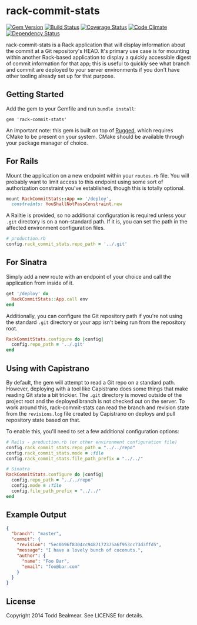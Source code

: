 rack-commit-stats
===========
[![Gem Version](https://badge.fury.io/rb/rack-commit-stats.svg)](http://badge.fury.io/rb/rack-commit-stats)
[![Build Status](https://travis-ci.org/todd/rack-commit-stats.svg?branch=master)](https://travis-ci.org/todd/rack-commit-stats)
[![Coverage Status](https://coveralls.io/repos/todd/rack-commit-stats/badge.png?branch=master)](https://coveralls.io/r/todd/rack-commit-stats?branch=master)
[![Code Climate](https://codeclimate.com/github/todd/rack-commit-stats/badges/gpa.svg)](https://codeclimate.com/github/todd/rack-commit-stats)
[![Dependency Status](https://gemnasium.com/todd/rack-commit-stats.svg)](https://gemnasium.com/todd/rack-commit-stats)

rack-commit-stats is a Rack application that will display information about the
commit at a Git repository's HEAD. It's primary use case is for mounting within
another Rack-based application to display a quickly accessible digest of commit
information for that app; this is useful to quickly see what branch and commit
are deployed to your server environments if you don't have other tooling already
set up for that purpose.

## Getting Started
Add the gem to your Gemfile and run `bundle install`:
```
gem 'rack-commit-stats'
```
An important note: this gem is built on top of
[Rugged](https://github.com/libgit2/rugged), which requires CMake to be present
on your system. CMake should be available through your package manager of choice.

## For Rails
Mount the application on a new endpoint within your `routes.rb` file. You will
probably want to limit access to this endpoint using some sort of authorization
constraint you've established, though this is totally optional.

```ruby
mount RackCommitStats::App => '/deploy',
  constraints: YouShallNotPassConstraint.new
```

A Railtie is provided, so no additional configuration is required unless your
`.git` directory is on a non-standard path. If it is, you can set the path
in the affected environment configuration files.

```ruby
# production.rb
config.rack_commit_stats.repo_path = '../.git'
```

## For Sinatra
Simply add a new route with an endpoint of your choice and call the application
from inside of it.

```ruby
get '/deploy' do
  RackCommitStats::App.call env
end
```

Additionally, you can configure the Git repository path if you're not using
the standard `.git` directory or your app isn't being run from the repository
root.

```ruby
RackCommitStats.configure do |config|
  config.repo_path = '../.git'
end
```

## Using with Capistrano
By default, the gem will attempt to read a Git repo on a standard path. However,
deploying with a tool like Capistrano does some things that make reading Git
state a bit trickier. The `.git` directory is moved outside of the project root
and the deployed branch is not checked out on the server. To work around this,
rack-commit-stats can read the branch and revision state from the `revisions.log`
file created by Capistrano on deploys and pull repository state based on that.

To enable this, you'll need to set a few additional configuration options:
```ruby
# Rails - production.rb (or other environment configuration file)
config.rack_commit_stats.repo_path = "../../repo"
config.rack_commit_stats.mode = :file
config.rack_commit_stats.file_path_prefix = "../../"

# Sinatra
RackCommitStats.configure do |config|
  config.repo_path = "../../repo"
  config.mode = :file
  config.file_path_prefix = "../../"
end
```

## Example Output
```json
{
  "branch": "master",
  "commit": {
    "revision": "5ec0b96f8304cc9487172375a6f953cc73d3ffd5",
    "message": "I have a lovely bunch of coconuts.",
    "author": {
      "name": "Foo Bar",
      "email": "foo@bar.com"
    }
  }
}
```

## License

Copyright 2014 Todd Bealmear. See LICENSE for details.
